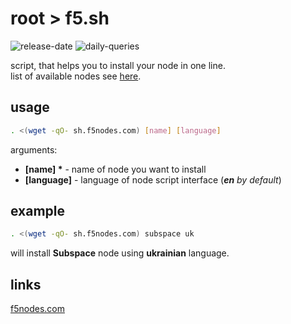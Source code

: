 # root > f5.sh

![release-date](https://badgen.net/badge/release-date/Jun%2022,%202022/red?icon=bitcoin-lightning)
![daily-queries](https://badgen.net/badge/daily-queries/699+/red?icon=github)

script, that helps you to install your node in one line.  
list of available nodes see [here](https://github.com/f5nodes).

## usage

```sh
. <(wget -qO- sh.f5nodes.com) [name] [language]
```

arguments:

- **[name] \*** - name of node you want to install
- **[language]** - language of node script interface (_**en** by default_)

## example

```sh
. <(wget -qO- sh.f5nodes.com) subspace uk
```

will install **Subspace** node using **ukrainian** language.

## links

[f5nodes.com](https://f5nodes.com)
